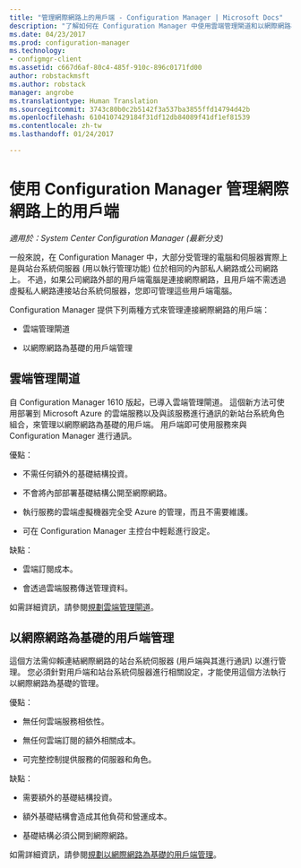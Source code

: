 ```yaml
---
title: "管理網際網路上的用戶端 - Configuration Manager | Microsoft Docs"
description: "了解如何在 Configuration Manager 中使用雲端管理閘道和以網際網路為基礎的用戶端管理來管理用戶端。"
ms.date: 04/23/2017
ms.prod: configuration-manager
ms.technology:
- configmgr-client
ms.assetid: c667d6af-80c4-485f-910c-896c0171fd00
author: robstackmsft
ms.author: robstack
manager: angrobe
ms.translationtype: Human Translation
ms.sourcegitcommit: 3743c80b0c2b5142f3a537ba3855ffd14794d42b
ms.openlocfilehash: 6104107429184f31df12db84089f41df1ef81539
ms.contentlocale: zh-tw
ms.lasthandoff: 01/24/2017

---
```


# <a name="manage-clients-on-the-internet-with-configuration-manager"></a>使用 Configuration Manager 管理網際網路上的用戶端

*適用於：System Center Configuration Manager (最新分支)*

一般來說，在 Configuration Manager 中，大部分受管理的電腦和伺服器實際上是與站台系統伺服器 (用以執行管理功能) 位於相同的內部私人網路或公司網路上。 不過，如果公司網路外部的用戶端電腦是連接網際網路，且用戶端不需透過虛擬私人網路連接站台系統伺服器，您即可管理這些用戶端電腦。

Configuration Manager 提供下列兩種方式來管理連接網際網路的用戶端：

-   雲端管理閘道

-   以網際網路為基礎的用戶端管理

## <a name="cloud-management-gateway"></a>雲端管理閘道

自 Configuration Manager 1610 版起，已導入雲端管理閘道。 這個新方法可使用部署到 Microsoft Azure 的雲端服務以及與該服務進行通訊的新站台系統角色組合，來管理以網際網路為基礎的用戶端。 用戶端即可使用服務來與 Configuration Manager 進行通訊。

優點：

-   不需任何額外的基礎結構投資。

-   不會將內部部署基礎結構公開至網際網路。

-   執行服務的雲端虛擬機器完全受 Azure 的管理，而且不需要維護。

-   可在 Configuration Manager 主控台中輕鬆進行設定。

缺點：

-   雲端訂閱成本。

-   會透過雲端服務傳送管理資料。

如需詳細資訊，請參閱[規劃雲端管理閘道](plan-cloud-management-gateway.md)。

## <a name="internet-based-client-management"></a>以網際網路為基礎的用戶端管理

這個方法需仰賴連結網際網路的站台系統伺服器 (用戶端與其進行通訊) 以進行管理。 您必須針對用戶端和站台系統伺服器進行相關設定，才能使用這個方法執行以網際網路為基礎的管理。

優點：

-   無任何雲端服務相依性。

-   無任何雲端訂閱的額外相關成本。

-   可完整控制提供服務的伺服器和角色。

缺點：

-   需要額外的基礎結構投資。

-   額外基礎結構會造成其他負荷和營運成本。

-   基礎結構必須公開到網際網路。

如需詳細資訊，請參閱[規劃以網際網路為基礎的用戶端管理](plan-internet-based-client-management.md)。

